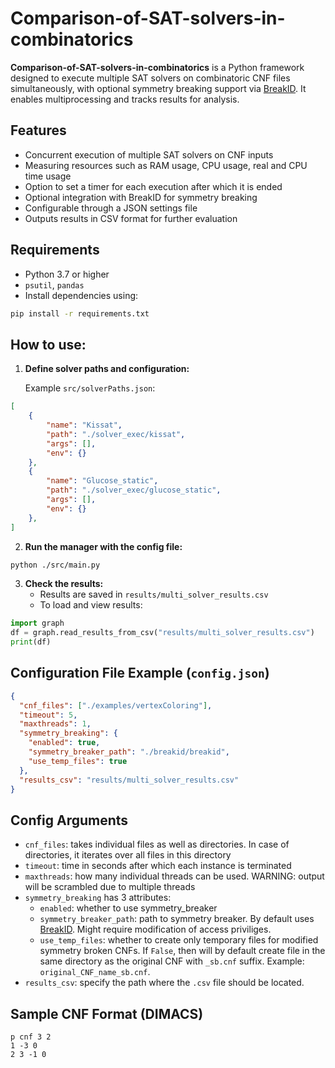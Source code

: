 
# Comparison-of-SAT-solvers-in-combinatorics

**Comparison-of-SAT-solvers-in-combinatorics** is a Python framework designed to execute multiple SAT solvers on combinatoric CNF files simultaneously, with optional symmetry breaking support via [BreakID](https://github.com/bjornshe/BreakID). It enables multiprocessing and tracks results for analysis.

## Features

- Concurrent execution of multiple SAT solvers on CNF inputs
- Measuring resources such as RAM usage, CPU usage, real and CPU time usage 
- Option to set a timer for each execution after which it is ended
- Optional integration with BreakID for symmetry breaking  
- Configurable through a JSON settings file  
- Outputs results in CSV format for further evaluation  

## Requirements

- Python 3.7 or higher 
- `psutil`, `pandas`
- Install dependencies using:  
```bash
pip install -r requirements.txt
```

## How to use:

1. **Define solver paths and configuration:**

   Example `src/solverPaths.json`:  
```json
[
    {
        "name": "Kissat",
        "path": "./solver_exec/kissat",
        "args": [],
        "env": {}
    },
    {
        "name": "Glucose_static",
        "path": "./solver_exec/glucose_static",
        "args": [],
        "env": {}
    },
]
```

2. **Run the manager with the config file:**  
```bash
python ./src/main.py
```

3. **Check the results:**  
   - Results are saved in `results/multi_solver_results.csv`  
   - To load and view results:  
```python
import graph
df = graph.read_results_from_csv("results/multi_solver_results.csv")
print(df)
```

## Configuration File Example (`config.json`)
```json
{
  "cnf_files": ["./examples/vertexColoring"],
  "timeout": 5,
  "maxthreads": 1,
  "symmetry_breaking": {
    "enabled": true,
    "symmetry_breaker_path": "./breakid/breakid",
    "use_temp_files": true
  },
  "results_csv": "results/multi_solver_results.csv"
}
```
## Config Arguments
- `cnf_files`: takes individual files as well as directories. In case of directories, it iterates over all files in this directory
- `timeout`: time in seconds after which each instance is terminated
- `maxthreads`: how many individual threads can be used. WARNING: output will be scrambled due to multiple threads
- `symmetry_breaking` has 3 attributes:
    - `enabled`: whether to use symmetry_breaker
    - `symmetry_breaker_path`: path to symmetry breaker. By default uses [BreakID](https://github.com/bjornshe/BreakID). Might require modification of access priviliges.
    - `use_temp_files`: whether to create only temporary files for modified symmetry broken CNFs. If `False`, then will by default create file in the same directory as the original CNF with `_sb.cnf` suffix. Example: `original_CNF_name_sb.cnf`.
- `results_csv`: specify the path where the `.csv` file should be located.

## Sample CNF Format (DIMACS)
```plain
p cnf 3 2
1 -3 0
2 3 -1 0
```

